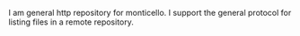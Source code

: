 I am general http repository for monticello.I support the general protocol for listing files in a remote repository.